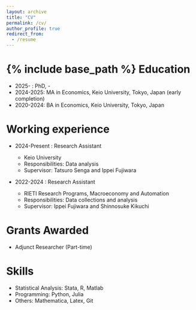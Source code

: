 ```yaml
---
layout: archive
title: "CV"
permalink: /cv/
author_profile: true
redirect_from:
  - /resume
---
```


{% include base_path %}
Education
======
* 2025-    : PhD, - 
* 2024-2025: MA in Economics, Keio University, Tokyo, Japan (early completion)
* 2020-2024: BA in Economics, Keio University, Tokyo, Japan

Working experience
======
* 2024-Present  : Research Assistant
  * Keio University
  * Responsibilities: Data analysis
  * Supervisor: Tatsuro Senga and Ippei Fujiwara

* 2022-2024     : Research Assistant
  * RIETI Research Programs, Macroeconomy and Automation
  * Responsibilities: Data collections and analysis
  * Supervisor: Ippei Fujiwara and Shinnosuke Kikuchi


Grants Awarded
======
- Adjunct Researcher (Part-time)

Skills
======
* Statistical Analysis: Stata, R, Matlab
* Programming: Python, Julia
* Others: Mathematica, Latex, Git 


